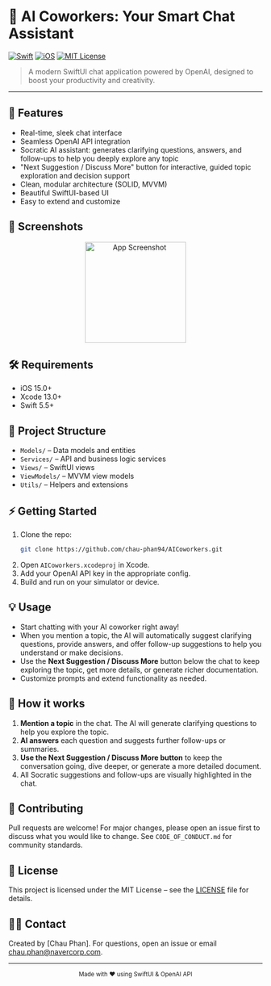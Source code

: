 # 🤖 AI Coworkers: Your Smart Chat Assistant

[![Swift](https://img.shields.io/badge/Swift-5.5-orange?logo=swift)](https://swift.org) [![iOS](https://img.shields.io/badge/iOS-15.0+-blue?logo=apple)](https://developer.apple.com/ios/) [![MIT License](https://img.shields.io/badge/License-MIT-green.svg)](LICENSE)

> A modern SwiftUI chat application powered by OpenAI, designed to boost your productivity and creativity.

---

## 🚀 Features
- Real-time, sleek chat interface
- Seamless OpenAI API integration
- Socratic AI assistant: generates clarifying questions, answers, and follow-ups to help you deeply explore any topic
- "Next Suggestion / Discuss More" button for interactive, guided topic exploration and decision support
- Clean, modular architecture (SOLID, MVVM)
- Beautiful SwiftUI-based UI
- Easy to extend and customize

## 📸 Screenshots
<!-- Add your screenshots here. Example: -->
<p align="center">
  <img src="https://placehold.co/300x600?text=Chat+Screenshot" width="200" alt="App Screenshot"/>
</p>

## 🛠 Requirements
- iOS 15.0+
- Xcode 13.0+
- Swift 5.5+

## 📂 Project Structure
- `Models/` – Data models and entities
- `Services/` – API and business logic services
- `Views/` – SwiftUI views
- `ViewModels/` – MVVM view models
- `Utils/` – Helpers and extensions

## ⚡️ Getting Started
1. Clone the repo:
   ```sh
   git clone https://github.com/chau-phan94/AICoworkers.git
   ```
2. Open `AICoworkers.xcodeproj` in Xcode.
3. Add your OpenAI API key in the appropriate config.
4. Build and run on your simulator or device.

## 💡 Usage
- Start chatting with your AI coworker right away!
- When you mention a topic, the AI will automatically suggest clarifying questions, provide answers, and offer follow-up suggestions to help you understand or make decisions.
- Use the **Next Suggestion / Discuss More** button below the chat to keep exploring the topic, get more details, or generate richer documentation.
- Customize prompts and extend functionality as needed.

## 🧠 How it works
1. **Mention a topic** in the chat. The AI will generate clarifying questions to help you explore the topic.
2. **AI answers** each question and suggests further follow-ups or summaries.
3. **Use the Next Suggestion / Discuss More button** to keep the conversation going, dive deeper, or generate a more detailed document.
4. All Socratic suggestions and follow-ups are visually highlighted in the chat.

## 🤝 Contributing
Pull requests are welcome! For major changes, please open an issue first to discuss what you would like to change. See `CODE_OF_CONDUCT.md` for community standards.

## 📄 License
This project is licensed under the MIT License – see the [LICENSE](../LICENSE) file for details.

## 🙋‍♂️ Contact
Created by [Chau Phan]. For questions, open an issue or email chau.phan@navercorp.com.

---

<p align="center"><sub>Made with ❤️ using SwiftUI & OpenAI API</sub></p>
